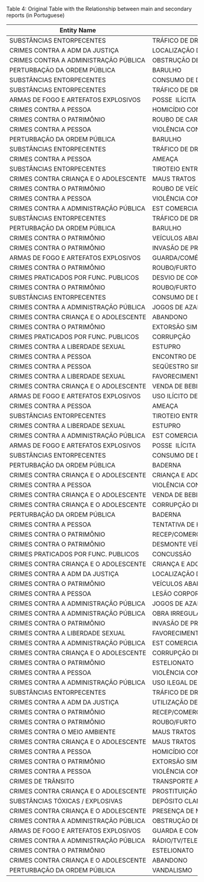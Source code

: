 Table 4: Original Table with the Relationship between main and secondary reports (in Portuguese)

<table>
  <thead>
    <tr>
      <th>Entity Name</th>
      <th>Entity Name</th>
      <th>Entity Value</th>
      <th>Synonyms</th>
    </tr>
  </thead>
  <tbody>
    <tr>
      <td nowrap>SUBSTÂNCIAS ENTORPECENTES</td>
      <td nowrap>TRÁFICO DE DROGAS</td>
      <td nowrap></td>
      <td nowrap>4669</td>
    </tr>
    <tr>
      <td nowrap>CRIMES CONTRA A ADM DA JUSTIÇA</td>
      <td nowrap>LOCALIZAÇÃO DE FORAGIDOS DA JUSTIÇA</td>
      <td nowrap>TRÁFICO DE DROGAS</td>
      <td nowrap>480</td>
    </tr>
    <tr>
      <td nowrap>CRIMES CONTRA A ADMINISTRAÇÃO PÚBLICA</td>
      <td nowrap>OBSTRUÇÃO DE VIAS PÚBLICAS</td>
      <td nowrap>TRÁFICO DE DROGAS</td>
      <td nowrap>471</td>
    </tr>
    <tr>
      <td nowrap>PERTURBAÇÃO DA ORDEM PÚBLICA</td>
      <td nowrap>BARULHO</td>
      <td nowrap>APOLOGIA AO TRÁFICO</td>
      <td nowrap>427</td>
    </tr>
    <tr>
      <td nowrap>SUBSTÂNCIAS ENTORPECENTES</td>
      <td nowrap>CONSUMO DE DROGAS</td>
      <td nowrap></td>
      <td nowrap>424</td>
    </tr>
    <tr>
      <td nowrap>SUBSTÂNCIAS ENTORPECENTES</td>
      <td nowrap>TRÁFICO DE DROGAS</td>
      <td nowrap>CONSUMO DE DROGAS</td>
      <td nowrap>324</td>
    </tr>
    <tr>
      <td nowrap>ARMAS DE FOGO E ARTEFATOS EXPLOSIVOS</td>
      <td nowrap>POSSE  ILÍCITA DE  ARMAS FOGO</td>
      <td nowrap>TRÁFICO DE DROGAS</td>
      <td nowrap>263</td>
    </tr>
    <tr>
      <td nowrap>CRIMES CONTRA A PESSOA</td>
      <td nowrap>HOMICÍDIO CONSUMADO</td>
      <td nowrap>TRÁFICO DE DROGAS</td>
      <td nowrap>207</td>
    </tr>
    <tr>
      <td nowrap>CRIMES CONTRA O PATRIMÔNIO</td>
      <td nowrap>ROUBO DE CARGA</td>
      <td nowrap>TRÁFICO DE DROGAS</td>
      <td nowrap>192</td>
    </tr>
    <tr>
      <td nowrap>CRIMES CONTRA A PESSOA</td>
      <td nowrap>VIOLÊNCIA CONTRA MULHER</td>
      <td nowrap>CONSUMO DE DROGAS</td>
      <td nowrap>165</td>
    </tr>
    <tr>
      <td nowrap>PERTURBAÇÃO DA ORDEM PÚBLICA</td>
      <td nowrap>BARULHO</td>
      <td nowrap>TRÁFICO DE DROGAS</td>
      <td nowrap>153</td>
    </tr>
    <tr>
      <td nowrap>SUBSTÂNCIAS ENTORPECENTES</td>
      <td nowrap>TRÁFICO DE DROGAS</td>
      <td nowrap>APOLOGIA AO TRÁFICO</td>
      <td nowrap>140</td>
    </tr>
    <tr>
      <td nowrap>CRIMES CONTRA A PESSOA</td>
      <td nowrap>AMEAÇA</td>
      <td nowrap>TRÁFICO DE DROGAS</td>
      <td nowrap>130</td>
    </tr>
    <tr>
      <td nowrap>SUBSTÂNCIAS ENTORPECENTES</td>
      <td nowrap>TIROTEIO ENTRE QUADRILHAS</td>
      <td nowrap></td>
      <td nowrap>130</td>
    </tr>
    <tr>
      <td nowrap>CRIMES CONTRA CRIANÇA E O ADOLESCENTE</td>
      <td nowrap>MAUS TRATOS</td>
      <td nowrap>CONSUMO DE DROGAS</td>
      <td nowrap>119</td>
    </tr>
    <tr>
      <td nowrap>CRIMES CONTRA O PATRIMÔNIO</td>
      <td nowrap>ROUBO DE VEÍCULOS AUTOMOTORES</td>
      <td nowrap>TRÁFICO DE DROGAS</td>
      <td nowrap>115</td>
    </tr>
    <tr>
      <td nowrap>CRIMES CONTRA A PESSOA</td>
      <td nowrap>VIOLÊNCIA CONTRA IDOSO</td>
      <td nowrap>CONSUMO DE DROGAS</td>
      <td nowrap>91</td>
    </tr>
    <tr>
      <td nowrap>CRIMES CONTRA A ADMINISTRAÇÃO PÚBLICA</td>
      <td nowrap>EST COMERCIAL/INDUSTRIAL SEM ALVARÁ</td>
      <td nowrap>TRÁFICO DE DROGAS</td>
      <td nowrap>91</td>
    </tr>
    <tr>
      <td nowrap>SUBSTÂNCIAS ENTORPECENTES</td>
      <td nowrap>TRÁFICO DE DROGAS</td>
      <td nowrap>TIROTEIO ENTRE QUADRILHAS</td>
      <td nowrap>90</td>
    </tr>
    <tr>
      <td nowrap>PERTURBAÇÃO DA ORDEM PÚBLICA</td>
      <td nowrap>BARULHO</td>
      <td nowrap>CONSUMO DE DROGAS</td>
      <td nowrap>89</td>
    </tr>
    <tr>
      <td nowrap>CRIMES CONTRA O PATRIMÔNIO</td>
      <td nowrap>VEÍCULOS ABANDONADOS</td>
      <td nowrap>TRÁFICO DE DROGAS</td>
      <td nowrap>69</td>
    </tr>
    <tr>
      <td nowrap>CRIMES CONTRA O PATRIMÔNIO</td>
      <td nowrap>INVASÃO DE PROPRIEDADE</td>
      <td nowrap>TRÁFICO DE DROGAS</td>
      <td nowrap>65</td>
    </tr>
    <tr>
      <td nowrap>ARMAS DE FOGO E ARTEFATOS EXPLOSIVOS</td>
      <td nowrap>GUARDA/COMÉRCIO ILÍCITO DE ARMAS FOGO</td>
      <td nowrap>TRÁFICO DE DROGAS</td>
      <td nowrap>62</td>
    </tr>
    <tr>
      <td nowrap>CRIMES CONTRA O PATRIMÔNIO</td>
      <td nowrap>ROUBO/FURTO A TRANSEUNTES</td>
      <td nowrap>CONSUMO DE DROGAS</td>
      <td nowrap>59</td>
    </tr>
    <tr>
      <td nowrap>CRIMES PRATICADOS POR FUNC. PUBLICOS</td>
      <td nowrap>DESVIO DE CONDUTA</td>
      <td nowrap>TRÁFICO DE DROGAS</td>
      <td nowrap>51</td>
    </tr>
    <tr>
      <td nowrap>CRIMES CONTRA O PATRIMÔNIO</td>
      <td nowrap>ROUBO/FURTO A TRANSEUNTES</td>
      <td nowrap>TRÁFICO DE DROGAS</td>
      <td nowrap>50</td>
    </tr>
    <tr>
      <td nowrap>SUBSTÂNCIAS ENTORPECENTES</td>
      <td nowrap>CONSUMO DE DROGAS</td>
      <td nowrap>TRÁFICO DE DROGAS</td>
      <td nowrap>46</td>
    </tr>
    <tr>
      <td nowrap>CRIMES CONTRA A ADMINISTRAÇÃO PÚBLICA</td>
      <td nowrap>JOGOS DE AZAR</td>
      <td nowrap>TRÁFICO DE DROGAS</td>
      <td nowrap>44</td>
    </tr>
    <tr>
      <td nowrap>CRIMES CONTRA CRIANÇA E O ADOLESCENTE</td>
      <td nowrap>ABANDONO</td>
      <td nowrap>CONSUMO DE DROGAS</td>
      <td nowrap>40</td>
    </tr>
    <tr>
      <td nowrap>CRIMES CONTRA O PATRIMÔNIO</td>
      <td nowrap>EXTORSÃO SIMPLES</td>
      <td nowrap>TRÁFICO DE DROGAS</td>
      <td nowrap>39</td>
    </tr>
    <tr>
      <td nowrap>CRIMES PRATICADOS POR FUNC. PUBLICOS</td>
      <td nowrap>CORRUPÇÃO</td>
      <td nowrap>TRÁFICO DE DROGAS</td>
      <td nowrap>37</td>
    </tr>
    <tr>
      <td nowrap>CRIMES CONTRA A LIBERDADE SEXUAL</td>
      <td nowrap>ESTUPRO</td>
      <td nowrap>CONSUMO DE DROGAS</td>
      <td nowrap>34</td>
    </tr>
    <tr>
      <td nowrap>CRIMES CONTRA A PESSOA</td>
      <td nowrap>ENCONTRO DE CADÁVER</td>
      <td nowrap>TRÁFICO DE DROGAS</td>
      <td nowrap>34</td>
    </tr>
    <tr>
      <td nowrap>CRIMES CONTRA A PESSOA</td>
      <td nowrap>SEQÜESTRO SIMPLES E CÁRCERE PRIVADO</td>
      <td nowrap>TRÁFICO DE DROGAS</td>
      <td nowrap>31</td>
    </tr>
    <tr>
      <td nowrap>CRIMES CONTRA A LIBERDADE SEXUAL</td>
      <td nowrap>FAVORECIMENTO À PROSTITUIÇÃO/LENOCÍNIO</td>
      <td nowrap>TRÁFICO DE DROGAS</td>
      <td nowrap>29</td>
    </tr>
    <tr>
      <td nowrap>CRIMES CONTRA CRIANÇA E O ADOLESCENTE</td>
      <td nowrap>VENDA DE BEBIDAS ALCOÓLICAS À MENORES</td>
      <td nowrap>CONSUMO DE DROGAS</td>
      <td nowrap>27</td>
    </tr>
    <tr>
      <td nowrap>ARMAS DE FOGO E ARTEFATOS EXPLOSIVOS</td>
      <td nowrap>USO ILÍCITO DE ARMAS FOGO</td>
      <td nowrap>TRÁFICO DE DROGAS</td>
      <td nowrap>27</td>
    </tr>
    <tr>
      <td nowrap>CRIMES CONTRA A PESSOA</td>
      <td nowrap>AMEAÇA</td>
      <td nowrap>CONSUMO DE DROGAS</td>
      <td nowrap>27</td>
    </tr>
    <tr>
      <td nowrap>SUBSTÂNCIAS ENTORPECENTES</td>
      <td nowrap>TIROTEIO ENTRE QUADRILHAS</td>
      <td nowrap>TRÁFICO DE DROGAS</td>
      <td nowrap>25</td>
    </tr>
    <tr>
      <td nowrap>CRIMES CONTRA A LIBERDADE SEXUAL</td>
      <td nowrap>ESTUPRO</td>
      <td nowrap>TRÁFICO DE DROGAS</td>
      <td nowrap>24</td>
    </tr>
    <tr>
      <td nowrap>CRIMES CONTRA A ADMINISTRAÇÃO PÚBLICA</td>
      <td nowrap>EST COMERCIAL/INDUSTRIAL SEM ALVARÁ</td>
      <td nowrap>CONSUMO DE DROGAS</td>
      <td nowrap>24</td>
    </tr>
    <tr>
      <td nowrap>ARMAS DE FOGO E ARTEFATOS EXPLOSIVOS</td>
      <td nowrap>POSSE  ILÍCITA DE  ARMAS FOGO</td>
      <td nowrap>CONSUMO DE DROGAS</td>
      <td nowrap>22</td>
    </tr>
    <tr>
      <td nowrap>SUBSTÂNCIAS ENTORPECENTES</td>
      <td nowrap>CONSUMO DE DROGAS</td>
      <td nowrap>APOLOGIA AO TRÁFICO</td>
      <td nowrap>22</td>
    </tr>
    <tr>
      <td nowrap>PERTURBAÇÃO DA ORDEM PÚBLICA</td>
      <td nowrap>BADERNA</td>
      <td nowrap>CONSUMO DE DROGAS</td>
      <td nowrap>22</td>
    </tr>
    <tr>
      <td nowrap>CRIMES CONTRA CRIANÇA E O ADOLESCENTE</td>
      <td nowrap>CRIANÇA E ADOLESCENTE INFRATOR</td>
      <td nowrap>CONSUMO DE DROGAS</td>
      <td nowrap>21</td>
    </tr>
    <tr>
      <td nowrap>CRIMES CONTRA A PESSOA</td>
      <td nowrap>VIOLÊNCIA CONTRA MULHER</td>
      <td nowrap>TRÁFICO DE DROGAS</td>
      <td nowrap>20</td>
    </tr>
    <tr>
      <td nowrap>CRIMES CONTRA CRIANÇA E O ADOLESCENTE</td>
      <td nowrap>VENDA DE BEBIDAS ALCOÓLICAS À MENORES</td>
      <td nowrap>TRÁFICO DE DROGAS</td>
      <td nowrap>20</td>
    </tr>
    <tr>
      <td nowrap>CRIMES CONTRA CRIANÇA E O ADOLESCENTE</td>
      <td nowrap>CORRUPÇÃO DE MENORES</td>
      <td nowrap>CONSUMO DE DROGAS</td>
      <td nowrap>20</td>
    </tr>
    <tr>
      <td nowrap>PERTURBAÇÃO DA ORDEM PÚBLICA</td>
      <td nowrap>BADERNA</td>
      <td nowrap>TRÁFICO DE DROGAS</td>
      <td nowrap>20</td>
    </tr>
    <tr>
      <td nowrap>CRIMES CONTRA A PESSOA</td>
      <td nowrap>TENTATIVA DE HOMICÍDIO</td>
      <td nowrap>TRÁFICO DE DROGAS</td>
      <td nowrap>19</td>
    </tr>
    <tr>
      <td nowrap>CRIMES CONTRA O PATRIMÔNIO</td>
      <td nowrap>RECEP/COMERC PROD ROUBADOS/FURTADOS</td>
      <td nowrap>TRÁFICO DE DROGAS</td>
      <td nowrap>18</td>
    </tr>
    <tr>
      <td nowrap>CRIMES CONTRA O PATRIMÔNIO</td>
      <td nowrap>DESMONTE VEÍCULOS</td>
      <td nowrap>TRÁFICO DE DROGAS</td>
      <td nowrap>18</td>
    </tr>
    <tr>
      <td nowrap>CRIMES PRATICADOS POR FUNC. PUBLICOS</td>
      <td nowrap>CONCUSSÃO</td>
      <td nowrap>TRÁFICO DE DROGAS</td>
      <td nowrap>18</td>
    </tr>
    <tr>
      <td nowrap>CRIMES CONTRA CRIANÇA E O ADOLESCENTE</td>
      <td nowrap>CRIANÇA E ADOLESCENTE INFRATOR</td>
      <td nowrap>TRÁFICO DE DROGAS</td>
      <td nowrap>17</td>
    </tr>
    <tr>
      <td nowrap>CRIMES CONTRA A ADM DA JUSTIÇA</td>
      <td nowrap>LOCALIZAÇÃO DE FORAGIDOS DA JUSTIÇA</td>
      <td nowrap>CONSUMO DE DROGAS</td>
      <td nowrap>16</td>
    </tr>
    <tr>
      <td nowrap>CRIMES CONTRA O PATRIMÔNIO</td>
      <td nowrap>VEÍCULOS ABANDONADOS</td>
      <td nowrap>CONSUMO DE DROGAS</td>
      <td nowrap>15</td>
    </tr>
    <tr>
      <td nowrap>CRIMES CONTRA A PESSOA</td>
      <td nowrap>LESÃO CORPORAL</td>
      <td nowrap>TRÁFICO DE DROGAS</td>
      <td nowrap>15</td>
    </tr>
    <tr>
      <td nowrap>CRIMES CONTRA A ADMINISTRAÇÃO PÚBLICA</td>
      <td nowrap>JOGOS DE AZAR</td>
      <td nowrap>CONSUMO DE DROGAS</td>
      <td nowrap>15</td>
    </tr>
    <tr>
      <td nowrap>CRIMES CONTRA A ADMINISTRAÇÃO PÚBLICA</td>
      <td nowrap>OBRA IRREGULAR</td>
      <td nowrap>TRÁFICO DE DROGAS</td>
      <td nowrap>14</td>
    </tr>
    <tr>
      <td nowrap>CRIMES CONTRA O PATRIMÔNIO</td>
      <td nowrap>INVASÃO DE PROPRIEDADE</td>
      <td nowrap>CONSUMO DE DROGAS</td>
      <td nowrap>14</td>
    </tr>
    <tr>
      <td nowrap>CRIMES CONTRA A LIBERDADE SEXUAL</td>
      <td nowrap>FAVORECIMENTO À PROSTITUIÇÃO/LENOCÍNIO</td>
      <td nowrap>CONSUMO DE DROGAS</td>
      <td nowrap>14</td>
    </tr>
    <tr>
      <td nowrap>CRIMES CONTRA A ADMINISTRAÇÃO PÚBLICA</td>
      <td nowrap>EST COMERCIAL/INDUSTRIAL SEM ALVARÁ</td>
      <td nowrap>APOLOGIA AO TRÁFICO</td>
      <td nowrap>14</td>
    </tr>
    <tr>
      <td nowrap>CRIMES CONTRA CRIANÇA E O ADOLESCENTE</td>
      <td nowrap>CORRUPÇÃO DE MENORES</td>
      <td nowrap>TRÁFICO DE DROGAS</td>
      <td nowrap>14</td>
    </tr>
    <tr>
      <td nowrap>CRIMES CONTRA O PATRIMÔNIO</td>
      <td nowrap>ESTELIONATO</td>
      <td nowrap>TRÁFICO DE DROGAS</td>
      <td nowrap>13</td>
    </tr>
    <tr>
      <td nowrap>CRIMES CONTRA A PESSOA</td>
      <td nowrap>VIOLÊNCIA CONTRA IDOSO</td>
      <td nowrap>TRÁFICO DE DROGAS</td>
      <td nowrap>12</td>
    </tr>
    <tr>
      <td nowrap>CRIMES CONTRA A ADMINISTRAÇÃO PÚBLICA</td>
      <td nowrap>USO ILEGAL DE SERVIÇOS PÚBLICOS</td>
      <td nowrap>TRÁFICO DE DROGAS</td>
      <td nowrap>12</td>
    </tr>
    <tr>
      <td nowrap>SUBSTÂNCIAS ENTORPECENTES</td>
      <td nowrap>TRÁFICO DE DROGAS</td>
      <td nowrap>TRÁFICO DE DROGAS</td>
      <td nowrap>12</td>
    </tr>
    <tr>
      <td nowrap>CRIMES CONTRA A ADM DA JUSTIÇA</td>
      <td nowrap>UTILIZAÇÃO DE RÁDIO-TELEFONIA</td>
      <td nowrap>TRÁFICO DE DROGAS</td>
      <td nowrap>11</td>
    </tr>
    <tr>
      <td nowrap>CRIMES CONTRA O PATRIMÔNIO</td>
      <td nowrap>RECEP/COMERC PROD ROUBADOS/FURTADOS</td>
      <td nowrap>CONSUMO DE DROGAS</td>
      <td nowrap>11</td>
    </tr>
    <tr>
      <td nowrap>CRIMES CONTRA O PATRIMÔNIO</td>
      <td nowrap>ROUBO/FURTO A RESIDÊNCIAS</td>
      <td nowrap>CONSUMO DE DROGAS</td>
      <td nowrap>10</td>
    </tr>
    <tr>
      <td nowrap>CRIMES CONTRA O MEIO AMBIENTE</td>
      <td nowrap>MAUS TRATOS CONTRA ANIMAIS</td>
      <td nowrap>CONSUMO DE DROGAS</td>
      <td nowrap>10</td>
    </tr>
    <tr>
      <td nowrap>CRIMES CONTRA CRIANÇA E O ADOLESCENTE</td>
      <td nowrap>MAUS TRATOS</td>
      <td nowrap>TRÁFICO DE DROGAS</td>
      <td nowrap>10</td>
    </tr>
    <tr>
      <td nowrap>CRIMES CONTRA A PESSOA</td>
      <td nowrap>HOMICÍDIO CONSUMADO</td>
      <td nowrap>CONSUMO DE DROGAS</td>
      <td nowrap>10</td>
    </tr>
    <tr>
      <td nowrap>CRIMES CONTRA O PATRIMÔNIO</td>
      <td nowrap>EXTORSÃO SIMPLES</td>
      <td nowrap>CONSUMO DE DROGAS</td>
      <td nowrap>10</td>
    </tr>
    <tr>
      <td nowrap>CRIMES CONTRA A PESSOA</td>
      <td nowrap>VIOLÊNCIA CONTRA DEFICIENTES</td>
      <td nowrap>CONSUMO DE DROGAS</td>
      <td nowrap>9</td>
    </tr>
    <tr>
      <td nowrap>CRIMES DE TRÂNSITO</td>
      <td nowrap>TRANSPORTE ALTERNATIVO IRREGULAR</td>
      <td nowrap>TRÁFICO DE DROGAS</td>
      <td nowrap>9</td>
    </tr>
    <tr>
      <td nowrap>CRIMES CONTRA CRIANÇA E O ADOLESCENTE</td>
      <td nowrap>PROSTITUIÇÃO INFANTIL</td>
      <td nowrap>CONSUMO DE DROGAS</td>
      <td nowrap>9</td>
    </tr>
    <tr>
      <td nowrap>SUBSTÂNCIAS TÓXICAS / EXPLOSIVAS</td>
      <td nowrap>DEPÓSITO CLANDESTINO DE GÁS</td>
      <td nowrap>TRÁFICO DE DROGAS</td>
      <td nowrap>9</td>
    </tr>
    <tr>
      <td nowrap>CRIMES CONTRA CRIANÇA E O ADOLESCENTE</td>
      <td nowrap>PRESENÇA DE MENORES CASA NOTURNA</td>
      <td nowrap>CONSUMO DE DROGAS</td>
      <td nowrap>8</td>
    </tr>
    <tr>
      <td nowrap>CRIMES CONTRA A ADMINISTRAÇÃO PÚBLICA</td>
      <td nowrap>OBSTRUÇÃO DE VIAS PÚBLICAS</td>
      <td nowrap>CONSUMO DE DROGAS</td>
      <td nowrap>8</td>
    </tr>
    <tr>
      <td nowrap>ARMAS DE FOGO E ARTEFATOS EXPLOSIVOS</td>
      <td nowrap>GUARDA E COMÉRCIO DE MUNIÇÃO</td>
      <td nowrap>TRÁFICO DE DROGAS</td>
      <td nowrap>8</td>
    </tr>
    <tr>
      <td nowrap>CRIMES CONTRA A ADMINISTRAÇÃO PÚBLICA</td>
      <td nowrap>RÁDIO/TV/TELEFONIA CLANDESTINA</td>
      <td nowrap>TRÁFICO DE DROGAS</td>
      <td nowrap>7</td>
    </tr>
    <tr>
      <td nowrap>CRIMES CONTRA O PATRIMÔNIO</td>
      <td nowrap>ESTELIONATO</td>
      <td nowrap>CONSUMO DE DROGAS</td>
      <td nowrap>7</td>
    </tr>
    <tr>
      <td nowrap>CRIMES CONTRA CRIANÇA E O ADOLESCENTE</td>
      <td nowrap>ABANDONO</td>
      <td nowrap>TRÁFICO DE DROGAS</td>
      <td nowrap>7</td>
    </tr>
    <tr>
      <td nowrap>PERTURBAÇÃO DA ORDEM PÚBLICA</td>
      <td nowrap>VANDALISMO</td>
      <td nowrap>TRÁFICO DE DROGAS</td>
      <td nowrap>6</td>
    </tr>
  </tbody>
</table> 

